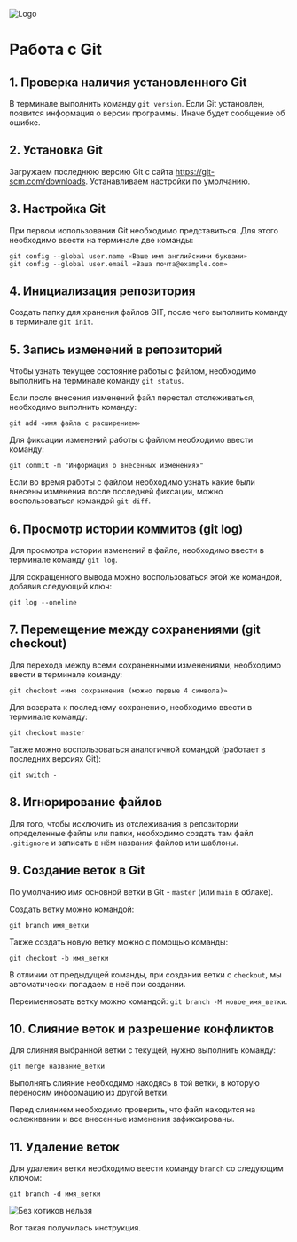 ![Logo](gitlogo.jpg)

# Работа с Git
## 1. Проверка наличия установленного Git
В терминале выполнить команду `git version`. Если Git установлен, появится информация о версии программы. Иначе будет сообщение об ошибке.

## 2. Установка Git
Загружаем последнюю версию Git с сайта https://git-scm.com/downloads.
Устанавливаем настройки по умолчанию.

## 3. Настройка Git
При первом использовании Git необходимо представиться. Для этого необходимо ввести на терминале две команды:
```
git config --global user.name «Ваше имя английскими буквами»
git config --global user.email «Ваша почта@example.com»
```
## 4. Инициализация репозитория
Создать папку для хранения файлов GIT, после чего выполнить команду в терминале `git init`.

## 5. Запись изменений в репозиторий
Чтобы узнать текущее состояние работы с файлом, необходимо выполнить на терминале команду `git status`.

Если после внесения изменений файл перестал отслеживаться, необходимо выполнить команду:
```
git add «имя файла с расширением»
```
Для фиксации изменений работы с файлом необходимо ввести команду:
```
git commit -m "Информация о внесённых изменениях"
```
Если во время работы с файлом необходимо узнать какие были внесены изменения после последней фиксации, можно воспользоваться командой `git diff`.

## 6. Просмотр истории коммитов (git log)
Для просмотра истории изменений в файле, необходимо ввести в терминале команду `git log`.

Для сокращенного вывода можно воспользоваться этой же командой, добавив следующий ключ:
```
git log --oneline
```
## 7. Перемещение между сохранениями (git checkout)
Для перехода между всеми сохраненными изменениями, необходимо ввести в терминале команду:
```
git checkout «имя сохраниения (можно первые 4 символа)»
```
Для возврата к последнему сохранению, необходимо ввести в терминале команду:
```
git checkout master
```
Также можно воспользоваться аналогичной командой (работает в последних версиях Git):
```
git switch -
```
## 8. Игнорирование файлов
Для того, чтобы исключить из отслеживания в репозитории определенные файлы или папки, необходимо создать там файл `.gitignore` и записать в нём названия файлов или шаблоны.

## 9. Создание веток в Git
По умолчанию имя основной ветки в Git - `master` (или `main` в облаке).

Создать ветку можно командой:
```
git branch имя_ветки
```
Также создать новую ветку можно с помощью команды:
```
git checkout -b имя_ветки
```
В отличии от предыдущей команды, при создании ветки с `checkout`, мы автоматически попадаем в неё при создании.

Переименновать ветку можно командой: `git branch -M новое_имя_ветки`.

## 10. Слияние веток и разрешение конфликтов
Для слияния выбранной ветки с текущей, нужно выполнить команду: 
```
git merge название_ветки
```
Выполнять слияние необходимо находясь в той ветки, в которую переносим информацию из другой ветки.

Перед слиянием необходимо проверить, что файл находится на ослеживании и все внесенные изменения зафиксированы.

## 11. Удаление веток
Для удаления ветки необходимо ввести команду `branch` со следующим ключом:
```
git branch -d имя_ветки
```
![Без котиков нельзя](cats.jpg)

Вот такая получилась инструкция.
